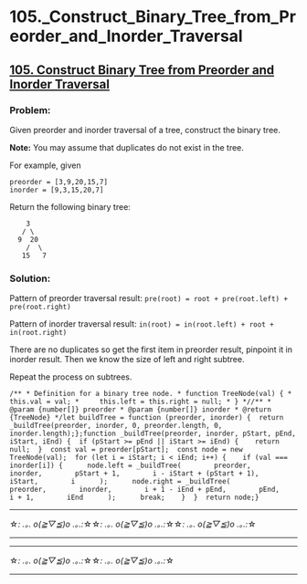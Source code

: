 # 105.\_Construct_Binary_Tree_from_Preorder_and_Inorder_Traversal

## [105. Construct Binary Tree from Preorder and Inorder Traversal](https://leetcode.com/problems/construct-binary-tree-from-preorder-and-inorder-traversal/description/)

### Problem:

Given preorder and inorder traversal of a tree, construct the binary tree.

**Note:** You may assume that duplicates do not exist in the tree.

For example, given

```
preorder = [3,9,20,15,7]
inorder = [9,3,15,20,7]
```

Return the following binary tree:

```
    3
   / \
  9  20
    /  \
   15   7
```

### Solution:

Pattern of preorder traversal result: `pre(root) = root + pre(root.left) + pre(root.right)`

Pattern of inorder traversal result: `in(root) = in(root.left) + root + in(root.right)`

There are no duplicates so get the first item in preorder result, pinpoint it in inorder result. Then we know the size of left and right subtree.

Repeat the process on subtrees.

```
/** * Definition for a binary tree node. * function TreeNode(val) { *     this.val = val; *     this.left = this.right = null; * } *//** * @param {number[]} preorder * @param {number[]} inorder * @return {TreeNode} */let buildTree = function (preorder, inorder) {  return _buildTree(preorder, inorder, 0, preorder.length, 0, inorder.length);};function _buildTree(preorder, inorder, pStart, pEnd, iStart, iEnd) {  if (pStart >= pEnd || iStart >= iEnd) {    return null;  }  const val = preorder[pStart];  const node = new TreeNode(val);  for (let i = iStart; i < iEnd; i++) {    if (val === inorder[i]) {      node.left = _buildTree(        preorder,        inorder,        pStart + 1,        i - iStart + (pStart + 1),        iStart,        i      );      node.right = _buildTree(        preorder,        inorder,        i + 1 - iEnd + pEnd,        pEnd,        i + 1,        iEnd      );      break;    }  }  return node;}
```

---

☆*: .｡. o(≧▽≦)o .｡.:*☆☆*: .｡. o(≧▽≦)o .｡.:*☆☆*: .｡. o(≧▽≦)o .｡.:*☆

---

---

☆*: .｡. o(≧▽≦)o .｡.:*☆☆*: .｡. o(≧▽≦)o .｡.:*☆

---
